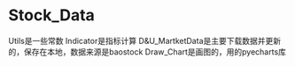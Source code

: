 # Stock_Data

Utils是一些常数
Indicator是指标计算
D&U_MartketData是主要下载数据并更新的，保存在本地，数据来源是baostock
Draw_Chart是画图的，用的pyecharts库
